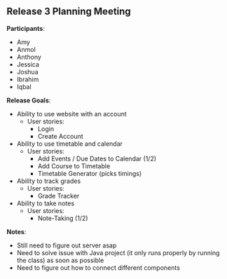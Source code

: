 ## Release 3 Planning Meeting

**Participants**:

- Amy
- Anmol
- Anthony
- Jessica
- Joshua
- Ibrahim
- Iqbal

**Release Goals**:
- Ability to use website with an account
  - User stories:
    - Login
    - Create Account
- Ability to use timetable and calendar
  - User stories:
    - Add Events / Due Dates to Calendar (1/2)
    - Add Course to Timetable
    - Timetable Generator (picks timings)
- Ability to track grades
  - User stories:
    - Grade Tracker
- Ability to take notes
  - User stories:
    - Note-Taking (1/2)

**Notes**:
- Still need to figure out server asap
- Need to solve issue with Java project (it only runs properly by running the class) as soon as possible
- Need to figure out how to connect different components
